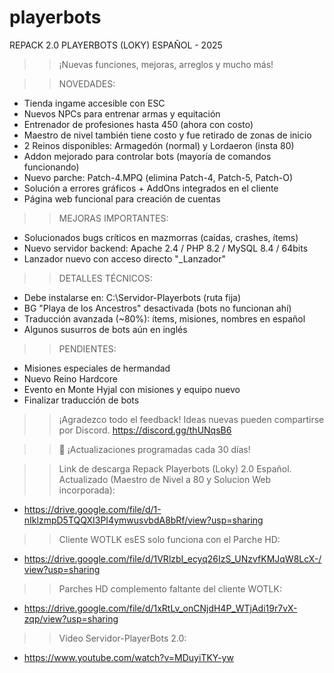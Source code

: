 # playerbots

   REPACK 2.0 PLAYERBOTS (LOKY)  ESPAÑOL - 2025


>> ¡Nuevas funciones, mejoras, arreglos y mucho más!

>> NOVEDADES:
- Tienda ingame accesible con ESC
- Nuevos NPCs para entrenar armas y equitación
- Entrenador de profesiones hasta 450 (ahora con costo)
- Maestro de nivel también tiene costo y fue retirado de zonas de inicio
- 2 Reinos disponibles: Armagedón (normal) y Lordaeron (insta 80)
- Addon mejorado para controlar bots (mayoría de comandos funcionando)
- Nuevo parche: Patch-4.MPQ (elimina Patch-4, Patch-5, Patch-O)
- Solución a errores gráficos + AddOns integrados en el cliente
- Página web funcional para creación de cuentas

>> MEJORAS IMPORTANTES:
- Solucionados bugs críticos en mazmorras (caídas, crashes, ítems)
- Nuevo servidor backend: Apache 2.4 / PHP 8.2 / MySQL 8.4 / 64bits
- Lanzador nuevo con acceso directo "_Lanzador"

>> DETALLES TÉCNICOS:
- Debe instalarse en: C:\Servidor-Playerbots (ruta fija)
- BG "Playa de los Ancestros" desactivada (bots no funcionan ahí)
- Traducción avanzada (~80%): ítems, misiones, nombres en español
- Algunos susurros de bots aún en inglés

>> PENDIENTES:
- Misiones especiales de hermandad
- Nuevo Reino Hardcore
- Evento en Monte Hyjal con misiones y equipo nuevo
- Finalizar traducción de bots

>> ¡Agradezco todo el feedback!
Ideas nuevas pueden compartirse por Discord.
>> https://discord.gg/thUNqsB6

>>📆 ¡Actualizaciones programadas cada 30 días!


>>Link de descarga Repack Playerbots (Loky) 2.0 Español.
>>Actualizado (Maestro de Nivel a 80 y Solucion Web incorporada):

- https://drive.google.com/file/d/1-nIklzmpD5TQQXI3PI4ymwusvbdA8bRf/view?usp=sharing



>>Cliente WOTLK esES solo funciona con el Parche HD:

- https://drive.google.com/file/d/1VRlzbI_ecyq26IzS_UNzvfKMJqW8LcX-/view?usp=sharing



>>Parches HD complemento faltante del cliente WOTLK:

- https://drive.google.com/file/d/1xRtLv_onCNjdH4P_WTjAdi19r7vX-zqp/view?usp=sharing



>>Video Servidor-PlayerBots 2.0:

- https://www.youtube.com/watch?v=MDuyiTKY-yw

